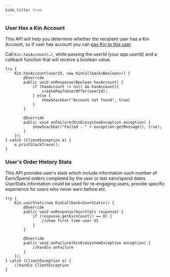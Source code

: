 ```yaml
---
hide_title: true
---
```


### User Has a Kin Account ###

This API will help you determine whether the recipient user has a Kin Account, so if user has account you can [pay Kin to this user](android/docs/PEER_TO_PEER.md)

Call `Kin.hasAccount(…)`, while passing the userId (your app userId) and a callback function that will receive a boolean value.

```
try {
    Kin.hasAccount(userId, new KinCallback<Boolean>() {
        @Override
        public void onResponse(Boolean hasAccount) {
            if (hasAccount != null && hasAccount){
                createPayToUserOffer(userId);
            } else {
                showSnackbar("Account not found", true)
            }
        }

        @Override
        public void onFailure(KinEcosystemException exception) {
            showSnackbar("Failed - " + exception.getMessage(), true);
        }
    });
} catch (ClientException e) {
    e.printStackTrace();
}
```

### User's Order History Stats ###

This API provides user's stats which include information such number of Earn/Spend orders completed by the user or last earn/spend dates.
UserStats information could be used for re-engaging users, provide specific experience for users who never earn before etc.

```
try {
    Kin.userStats(new KinCallback<UserStats>() {
        @Override
        public void onResponse(UserStats response) {
            if (response.getEarnCount() == 0) {
                //show first time user UI
            }
        }

        @Override
        public void onFailure(KinEcosystemException exception) {
            //handle onFailure
        }
    });
} catch (ClientException e) {
    //handle ClientException
}
```
